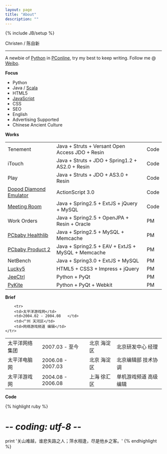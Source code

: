 ```yaml
---
layout: page
title: "About"
description: ""
---
```

{% include JB/setup %}

Christen / 陈自新

----


A newbie of [Python](http://www.pyivy.com/) in [PConline](http://www.pconline.cn/), try my best to keep writing. Follow me @ [Weibo](http://weibo.com/chenzixin).

__Focus__

* Python
* Java / [Scala](http://www.scalac.com/)
* HTML5
* [JavaScript](http://www.jsoops.com/)
* CSS
* SEO
* English
* Advertising Supported
* Chinese Ancient Culture

__Works__

<table class="table table-striped">
<tr>
<td>Tenement</td>
<td>Java + Struts + Versant Open Access JDO + Resin</td>
<td>Code</td>
</tr>

<tr>
<td>iTouch</td>
<td>Java + Struts + JDO + Spring1.2 + AS2.0 + Resin</td>
<td>Code</td>
</tr>

<tr>
<td>Play</td>
<td>Java + Struts + JDO + AS3.0 + Resin</td>
<td>Code</td>
</tr>


<tr>
<td><a href="http://mobile.pconline.com.cn/review/0806/1325149.html"  target="_blank">Dopod Diamond Emulator</a></td>
<td>ActionScript 3.0</td>
<td>Code</td>
</tr>

<tr>
<td><a href="http://ioa.pc.com.cn/admin/index.htm" target="_blank">Meeting Room</a></td>
<td>Java + Spring2.5 + ExtJS + jQuery + MySQL</td>
<td>Code</td>
</tr>

<tr>
<td>Work Orders</td>
<td> Java + Spring2.5 + OpenJPA + Resin + Oracle</td>
<td>PM</td>
</tr>

<tr>
<td><a href="http://health.pcbaby.com.cn/" target="_blank">PCbaby Healthlib</a></td>
<td>Java + Spring2.5 + MySQL + Memcache</td>
<td>PM</td>
</tr>

<tr>
<td><a href="http://product.pcbaby.com.cn/" target="_blank">PCbaby Product 2</a></td>
<td>Java + Spring2.5 + EAV + ExtJS + MySQL + Memcache</td>
<td>PM</td>
</tr>

<tr>
<td>NetBench</td>
<td>Java + Spring3.0 + ExtJS + MySQL</td>
<td>PM</td>
</tr>

<tr>
<td><a href="https://github.com/chenzixin/Lucky5" target="_blank">Lucky5</a></td>
<td>HTML5 + CSS3 + Impress + jQuery</td>
<td>PM</td>
</tr>

<tr>
<td><a href="https://github.com/chenzixin/JeeCtrl" target="_blank">JeeCtrl</a></td>
<td>Python + PyQt</td>
<td>PM</td>
</tr>

<tr>
<td><a href="https://github.com/chenzixin/PyKite" target="_blank">PyKite</a></td>
<td>Python + PyQt + Webkit</td>
<td>PM</td>
</tr>
</table>



__Brief__


<table class="table table-bordered table-hover">
	<tr>
        <td>太平洋网络集团</td>
        <td>2007.03 - 至今	</td>
        <td>北京 海淀区</td>
        <td>北京研发中心 经理</td>
    </tr>
	<tr>
        <td>太平洋电脑网</td>
        <td>2006.08 - 2007.03	</td>
        <td>北京 海淀区</td>
        <td>北京编辑部 技术协调</td>
    </tr>
    <tr>
        <td>太平洋游戏网</td>
        <td>2004.08 - 2006.08	</td>
        <td>上海 徐汇区</td>
        <td>单机游戏频道 高级编辑</td>
    </tr>
    
        <tr>
        <td>太平洋游戏网</td>
        <td>2004.02 - 2004.08	</td>
        <td>广州 天河区</td>
        <td>网络游戏频道 编辑</td>
    </tr>

</table>


__Code__

{% highlight ruby %}
# -*- coding: utf-8 -*-
print '关山难越，谁悲失路之人；萍水相逢，尽是他乡之客。'
{% endhighlight %}

